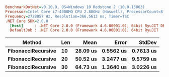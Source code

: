 ``` ini

BenchmarkDotNet=v0.10.9, OS=Windows 10 Redstone 2 (10.0.15063)
Processor=Intel Core i7-4900MQ CPU 2.80GHz (Haswell), ProcessorCount=8
Frequency=2728057 Hz, Resolution=366.5613 ns, Timer=TSC
.NET Core SDK=2.0.0
  [Host]     : .NET Core 2.0.0 (Framework 4.6.00001.0), 64bit RyuJIT DEBUG  [AttachedDebugger]
  DefaultJob : .NET Core 2.0.0 (Framework 4.6.00001.0), 64bit RyuJIT


```
 |             Method | Len |     Mean |     Error |    StdDev |
 |------------------- |---- |---------:|----------:|----------:|
 | **FibonacciRecursive** |  **10** | **28.09 us** | **0.5562 us** | **0.7613 us** |
 | **FibonacciRecursive** |  **20** | **50.52 us** | **3.2477 us** | **9.5759 us** |
 | **FibonacciRecursive** |  **30** | **64.73 us** | **1.3640 us** | **3.0226 us** |
